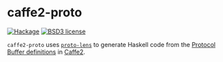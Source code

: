 # caffe2-proto

[![Hackage](https://img.shields.io/hackage/v/caffe2-proto.svg)](https://hackage.haskell.org/package/caffe2-proto)
[![BSD3 license](https://img.shields.io/badge/license-BSD3-blue.svg)](./LICENSE)

`caffe2-proto` uses [`proto-lens`](https://github.com/google/proto-lens/) to
generate Haskell code from the
[Protocol Buffer definitions](https://github.com/pytorch/pytorch/tree/master/caffe2/proto)
in [Caffe2](https://github.com/pytorch/pytorch/tree/master/caffe2).
